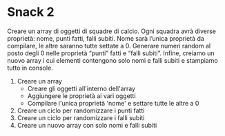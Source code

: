 # Snack 2

Creare un array di oggetti di squadre di calcio.
 Ogni squadra avrà diverse proprietà: nome, punti fatti, falli subiti.
Nome sarà l’unica proprietà da compilare, le altre saranno tutte settate a 0.
Generare numeri random al posto degli 0 nelle proprietà “punti” fatti e “falli subiti”.
Infine, creiamo un nuovo array i cui elementi contengono solo nomi e falli subiti e stampiamo tutto in console.

1) Creare un array
    - Creare gli oggetti all'interno dell'array
    - Aggiungere le proprietà ai vari oggetti
    - Compilare l'unica proprietà 'nome' e settare tutte le altre a 0
2) Creare un ciclo per randomizzare i punti fatti
3) Creare un ciclo per randomizzare i falli subiti
4) Creare un nuovo array con solo nomi e falli subiti